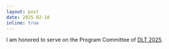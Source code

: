 ```yaml
---
layout: post
date: 2025-02-18
inline: true
---
```

I am honored to serve on the Program Committee of [DLT 2025]().
